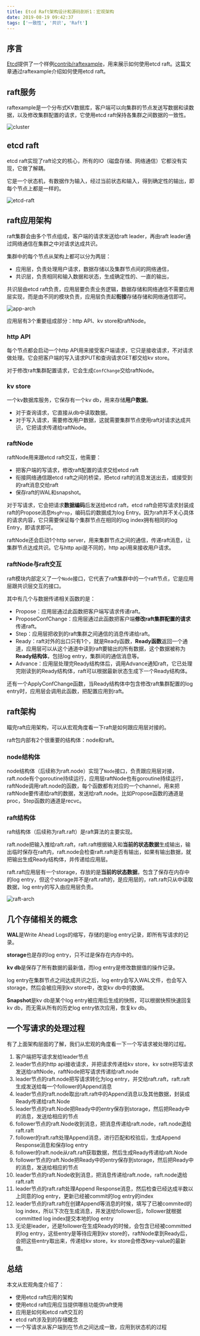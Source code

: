 ```yaml
---
title: Etcd Raft架构设计和源码剖析1：宏观架构
date: 2019-08-19 09:42:37
tags: ['一致性', '共识', 'Raft']
---
```


## 序言

[Etcd](https://github.com/etcd-io/etcd)提供了一个样例[contrib/raftexample](https://github.com/etcd-io/etcd/tree/master/contrib/raftexample)，用来展示如何使用etcd raft。这篇文章通过raftexample介绍如何使用etcd raft。

## raft服务

raftexample是一个分布式KV数据库，客户端可以向集群的节点发送写数据和读数据，以及修改集群配置的请求，它使用etcd raft保持各集群之间数据的一致性。

![cluster](http://img.lessisbetter.site/2019-08-cluster.png)



## etcd raft

etcd raft实现了raft论文的核心，所有的IO（磁盘存储、网络通信）它都没有实现，它做了解耦。

它是一个状态机，有数据作为输入，经过当前状态和输入，得到确定性的输出，即每个节点上都是一样的。

![etcd-raft](http://img.lessisbetter.site/2019-08-etcd-raft.png)

## raft应用架构

raft集群会由多个节点组成，客户端的请求发送给raft leader，再由raft leader通过网络通信在集群之中对请求达成共识。

集群中的每个节点从架构上都可以分为两层：

- 应用层，负责处理用户请求，数据存储以及集群节点间的网络通信，
- 共识层，负责相同和输入数据和状态，生成确定性的、一直的输出，

共识层由etcd raft负责，应用层要负责业务逻辑，数据存储和网络通信不需要应用层实现，而是由不同的模块负责，应用层负责起**衔接**存储存储和网络通信即可。

![app-arch](http://img.lessisbetter.site/2019-08-app-arch.png)

应用层有3个重要组成部分：http API、kv store和raftNode。

###  http API

每个节点都会启动一个http API用来接受客户端请求，它只是接收请求，不对请求做处理。它会把客户端的写入请求PUT和查询请求GET都交给kv store。

对于修改raft集群配置请求，它会生成`ConfChange`交给raftNode。

### kv store

一个kv数据库服务，它保存有一个kv db，用来存储**用户数据**。

- 对于查询请求，它直接从db中读取数据。
- 对于写入请求，需要修改用户数据，这就需要集群节点使用raft对请求达成共识，它把请求传递给raftNode。

### raftNode

raftNode用来跟etcd raft交互，他需要：

- 把客户端的写请求，修改raft配置的请求交给etcd raft
- 衔接网络通信跟etcd raft之间的桥梁，把etcd raft的消息发送出去，或接受到的raft消息交给raft
- 保存raft的WAL和snapshot。

对于写请求，它会把请求**数据编码**后发送给etcd raft，etcd raft会把写请求封装成raft的Propose消息`MsgProp`，编码后的数据成为log Entry。因为raft并不关心具体的请求内容，它只需要保证每个集群节点在相同的log index拥有相同的log Entry，即请求即可。

raftNode还会启动1个http server，用来集群节点之间的通信，传递raft消息，让集群节点达成共识。它与http api是不同的，http api用来接收用户请求。

### raftNode与raft交互

raft模块内部定义了一个`Node`接口，它代表了raft集群中的一个raft节点，它是应用层跟共识层交互的接口。

其中有几个与数据传递相关函数的是：

- Propose：应用层通过此函数把客户端写请求传递raft。
- ProposeConfChange：应用层通过此函数把客户端**修改raft集群配置的请求**传递raft。
- Step：应用层把收到的raft集群之间通信的消息传递给raft。
- Ready：raft对外的出口只有1个，就是Ready函数，**Ready函数**返回一个通道，应用层可以从这个通道中读到raft要输出的所有数据，这个数据被称为**Ready结构体**，包括log entry，集群间的通信消息等。
- Advance：应用层处理完Ready结构体后，调用Advance通知raft，它已处理完刚读到的Ready结构体，raft可以根据最新状态生成下一个Ready结构体。

还有一个ApplyConfChange函数，当Ready结构体中包含修改raft集群配置的log entry时，应用层会调用此函数，把配置应用到raft。

## raft架构

瞄完raft应用架构，可以从宏观角度看一下raft是如何跟应用层对接的。

raft包内部有2个很重要的结构体：node和raft。

### node结构体

node结构体（后续称为raft.node）实现了`Node`接口，负责跟应用层对接，raft.node有个goroutine持续运行，应用层raftNode也有goroutine持续运行，raftNode调用raft.node的函数，每个函数都有对应的一个channel，用来把raftNode要传递给raft的数据，发送给raft.node。比如Propose函数的通道是proc，Step函数的通道是recvc。

### raft结构体

raft结构体（后续称为raft.raft）是raft算法的主要实现。

raft.node把输入推给raft.raft，raft.raft根据输入和**当前的状态数据**生成输出，输出临时保存在raft内，raft.node会检查raft.raft是否有输出，如果有输出数据，就把输出生成Ready结构体，并传递给应用层。

raft.raft应用层有一个storage，存放的是**当前的状态数据**，包含了保存在内存中的log entry，但这个storage并不是raft.raft的，是应用层的，raft.raft只从中读取数据，log entry的写入由应用层负责。

![raft-arch](http://img.lessisbetter.site/2019-08-raft-arch.png)



## 几个存储相关的概念

**WAL**是Write Ahead Logs的缩写，存储的是log entry记录，即所有写请求的记录。

**storage**也是存的log entry，只不过是保存在内存中的。

**kv db**是保存了所有数据的最新值，而log entry是修改数据值的操作记录。

log entry在集群节点之间达成共识之后，log entry会写入WAL文件，也会写入storage，然后会被应用到kv store中，改变kv db中的数据。

**Snapshot**是kv db是某个log entry被应用后生成的快照，可以根据快照快速回复kv db，而无需从所有的历史log entry依次应用，恢复kv db。

## 一个写请求的处理过程

有了上面架构层面的了解，我们从宏观的角度看一下一个写请求被处理的过程。

1. 客户端把写请求发给leader节点
2. leader节点的http api接收请求，并把请求传递给kv store，kv sotre把写请求发送给raftNode，raftNode把写请求传递给raft.node
3. leader节点的raft.node把写请求转化为log entry，并交给raft.raft，raft.raft生成发送给每一个follower的Append消息
4. leader节点的raft.node取出raft.raft中的Append消息以及其他数据，封装成Ready传递给raft.Node
5. leader节点的raft.Node把Ready中的entry保存到storage，然后把Ready中的消息，发送给相应的节点
6. follower节点的raft.Node收到消息，把消息传递给raft.node，raft.node退给raft.raft
7. follower的raft.raft处理Append消息，进行匹配和校验后，生成Append Response消息和保存log entry
8. follower的raft.node从raft.raft获取数据，然后生成Ready传递给raft.Node
9. follower节点的raft.Node把Ready中的entry保存到storage，然后把Ready中的消息，发送给相应的节点
10. leader节点的raft.Node收到消息，把消息传递给raft.node，raft.node退给raft.raft
11. leader节点的raft.raft处理Append Response消息，然后检查已经达成半数以上同意的log entry，更新已经被commit的log entry的index
12. leader节点的raft.raft在创建Append等消息的时候，填写了已被commited的log index，所以下次在生成消息，并发送给follower后，follower就根据committed log index提交本地的log entry
13. 无论是leader，还是follower在生成Ready的时候，会包含已经被committed的log entry，这些entry是等待应用到kv store的，raftNode拿到Ready后，会把这些entry取出来，传递给kv store，kv store会修改key-value的最新值。

## 总结

本文从宏观角度介绍了：
- 使用etcd raft应用的架构
- 使用etcd raft应用应当提供哪些功能供raft使用
- 应用是如何和etcd raft交互的
- etcd raft涉及到的存储概念
- 一个写请求从客户端到在节点之间达成一致，应用到状态机的过程


